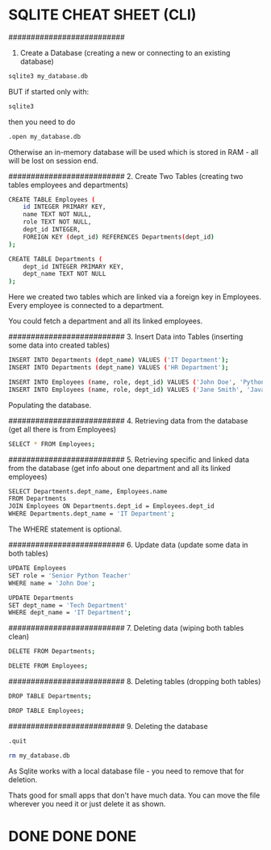 # SQLITE CHEAT SHEET (CLI)
##########################
1. Create a Database
(creating a new or connecting to an existing database)

```bash
sqlite3 my_database.db
```

BUT if started only with:

```bash
sqlite3
```

then you need to do
```bash
.open my_database.db
```

Otherwise an in-memory database will be used which
is stored in RAM - all will be lost on session end.

##########################
2. Create Two Tables
(creating two tables employees and departments)

```bash
CREATE TABLE Employees (
    id INTEGER PRIMARY KEY,
    name TEXT NOT NULL,
    role TEXT NOT NULL,
    dept_id INTEGER,
    FOREIGN KEY (dept_id) REFERENCES Departments(dept_id)
);

CREATE TABLE Departments (
    dept_id INTEGER PRIMARY KEY,
    dept_name TEXT NOT NULL
);

```
Here we created two tables which are linked via a foreign key in Employees. 
Every employee is connected to a department. 

You could fetch a department and all its linked employees.

##########################
3. Insert Data into Tables
(inserting some data into created tables)

```bash
INSERT INTO Departments (dept_name) VALUES ('IT Department');
INSERT INTO Departments (dept_name) VALUES ('HR Department');

INSERT INTO Employees (name, role, dept_id) VALUES ('John Doe', 'Python Teacher', 1);
INSERT INTO Employees (name, role, dept_id) VALUES ('Jane Smith', 'Java Teacher', 1);
```

Populating the database.

##########################
4. Retrieving data from the database
(get all there is from Employees)

```bash
SELECT * FROM Employees;
```

##########################
5.  Retrieving specific and linked data from the database
(get info about one department and all its linked employees)

```bash
SELECT Departments.dept_name, Employees.name 
FROM Departments
JOIN Employees ON Departments.dept_id = Employees.dept_id
WHERE Departments.dept_name = 'IT Department';
```
The WHERE statement is optional.

##########################
6. Update data
(update some data in both tables)

```bash
UPDATE Employees
SET role = 'Senior Python Teacher'
WHERE name = 'John Doe';

UPDATE Departments
SET dept_name = 'Tech Department'
WHERE dept_name = 'IT Department';
```
##########################
7. Deleting data
(wiping both tables clean)

```bash
DELETE FROM Departments;

DELETE FROM Employees;
```

##########################
8. Deleting tables
(dropping both tables)

```bash
DROP TABLE Departments;

DROP TABLE Employees;
```

##########################
9. Deleting the database

```bash
.quit

rm my_database.db
```

As Sqlite works with a local database file - you need to remove that for deletion.

Thats good for small apps that don't have much data. You can move the file wherever you need it or just delete it as shown.

# DONE DONE DONE